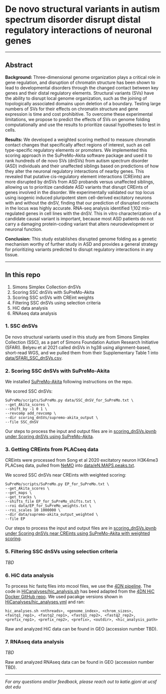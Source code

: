 # De novo structural variants in autism spectrum disorder disrupt distal regulatory interactions of neuronal genes
***

## Abstract
**Background:** Three-dimensional genome organization plays a critical role in gene regulation, and disruption of chromatin structure has been shown to lead to developmental disorders through the changed contact between key genes and their distal regulatory elements. Structural variants (SVs) have the ability to disrupt local genome organization, such as the joining of topologically associated domains upon deletion of a boundary. Testing large numbers of SVs for their effects on chromatin structure and gene expression is time and cost prohibitive. To overcome these experimental limitations, we propose to predict the effects of SVs on genome folding computationally and use the results to prioritize causal hypotheses to test in cells. 

**Results:** We developed a weighted scoring method to measure chromatin contact changes that specifically affect regions of interest, such as cell type-specific regulatory elements or promoters. We implemented this scoring approach in the SuPreMo-Akita software package and used it to  rank hundreds of de novo SVs (dnSVs) from autism spectrum disorder (ASD) individuals and their unaffected siblings based on predictions of how they alter the neuronal regulatory interactions of nearby genes. This revealed that putative cis-regulatory element interactions (CREints) are more disrupted by dnSVs from ASD probands versus unaffected siblings, allowing us to prioritize candidate ASD variants that disrupt CREints of genes involved in the disorder. We experimentally validated our top locus using isogenic induced pluripotent stem cell-derived excitatory neurons with and without the dnSV, finding that our prediction of disrupted contacts in the locus was highly accurate. RNA-seq analysis identified 1,102 mis-regulated genes in cell lines with the dnSV. This in vitro characterization of a candidate causal variant is important, because most ASD patients do not carry a damaging protein-coding variant that alters neurodevelopment or neuronal function. 

**Conclusion:** This study establishes disrupted genome folding as a genetic mechanism worthy of further study in ASD and provides a general strategy for prioritizing variants predicted to disrupt regulatory interactions in any tissue.

***

## In this repo

1. Simons Simplex Collection dnSVs
2. Scoring SSC dnSVs with SuPreMo-Akita
3. Scoring SSC snSVs with CREint weights
4. Filtering SSC dnSVs using selection criteria
5. HiC data analysis
6. RNAseq data analysis


### 1. SSC dnSVs

De novo structural variants used in this study are from Simons Simplex Collection (SSC), as a part of Simons Foundation Autism Research Initiative (SFARI). Belyeu et al 2021 called dnSVs in hg38 using alignment-based, short-read WGS, and we pulled them from their Supplementary Table 1 into [data/SFARI_SSC_dnSVs.csv](https://github.com/ketringjoni/ASD_akita_project/data/SFARI_SSC_dnSVs.csv).


### 2. Scoring SSC dnSVs with SuPreMo-Akita

We installed [SuPreMo-Akita](https://github.com/ketringjoni/SuPreMo?tab=readme-ov-file#install-supremo-or-supremo-akita) following instructions on the repo. 

We scored SSC dnSVs: 
```
SuPreMo/scripts/SuPreMo.py data/SSC_dnSV_for_SuPreMo.txt \
--get_Akita_scores \
--shift_by -1 0 1 \
--revcomp add_revcomp \
--dir scoring_dnSVs/supremo-akita_output \
--file SSC_dnSV
```
Our steps to process the input and output files are in [scoring_dnSVs.ipynb under Scoring dnSVs using SuPreMo-Akita](https://github.com/ketringjoni/ASD_akita_project/scoring_dnSVs/scoring_dnSVs.ipynb#Scoring-dnSVs-using-SuPreMo-Akita).


### 3. Getting CREints from PLACseq data

CREints were processed from Song et al 2020 excitatory neuron H3K4me3 PLACseq data, pulled from [NeMO](https://assets.nemoarchive.org/dat-uioqy8b) into [data/eN.MAPS.peaks.txt](https://github.com/ketringjoni/ASD_akita_project/data/eN.MAPS.peaks.txt).

We scored SSC dnSVs near CREints with weighted scoring:
```
SuPreMo/scripts/SuPreMo.py EP_for_SuPreMo.txt \
--get_Akita_scores \
--get_maps \
--get_tracks \
--shifts_file EP_for_SuPreMo_shifts.txt \
--roi data/EP_for_SuPreMo_weights.txt \
--roi_scales 10 1000000 \
--dir data/supremo-akita_output_weighted \
--file EP
```
Our steps to process the input and output files are in [scoring_dnSVs.ipynb under Scoring dnSVs near CREints using SuPreMo-Akita with weighted scoring](https://github.com/ketringjoni/ASD_akita_project/scoring_dnSVs/scoring_dnSVs.ipynb#Scoring-dnSVs-near-CREints-using-SuPreMo-Akita-with-weighted-scoring).


### 5. Filtering SSC dnSVs using selection criteria
*TBD*


### 6. HiC data analysis

To process hic fastq files into mcool files, we use the [4DN pipeline](https://data.4dnucleome.org/resources/data-analysis/hi_c-processing-pipeline). The code in [HiCanalyses/hic_analysis.sh](https://github.com/ketringjoni/ASD_akita_project/HiCanalyses/hic_analysis.sh) has beed adapted from the [4DN HiC Docker GitHub repo](https://github.com/4dn-dcic/docker-4dn-hic/tree/master). We used pacakge versions shown in [HiCanalyses/hic_analyses.yml](https://github.com/ketringjoni/ASD_akita_project/HiCanalyses/hic_analysis.sh) and ran:

```
hic_analyses.sh <nthreads>, <genome_index>, <chrom_sizes>, <fastq1_rep1>, <fastq2_rep1>, <fastq1_rep2>, <fastq2_rep2>, <prefix_rep1>, <prefix_rep2>, <prefix>, <outdir>, <hic_analysis_path>
```

Raw and analyzed HiC data can be found in GEO (accession number TBD).


### 7. RNAseq data analysis
*TBD*

Raw and analyzed RNAseq data can be found in GEO (accession number TBD).


***
*For any questions and/or feedback, please reach out to katie.gjoni at ucsf dot edu*

